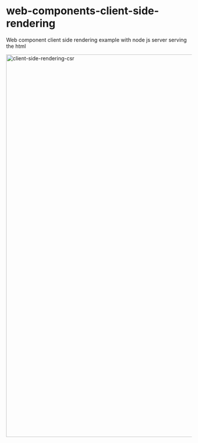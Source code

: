 # web-components-client-side-rendering

Web component client side rendering example with node js server serving the html


<img width="1035" alt="client-side-rendering-csr" src="https://github.com/pradeepin2/web-components-client-side-rendering/assets/63310/f6be745b-51e2-46fa-a0ac-822a5bfb59e2">
